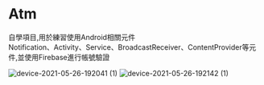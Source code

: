 # Atm

自學項目,用於練習使用Android相關元件  
Notification、Activity、Service、BroadcastReceiver、ContentProvider等元件,並使用Firebase進行帳號驗證  

![device-2021-05-26-192041 (1)](https://user-images.githubusercontent.com/44021177/119652034-345f6a80-be58-11eb-8aee-2c1d6530cd27.png) ![device-2021-05-26-192142 (1)](https://user-images.githubusercontent.com/44021177/119652036-34f80100-be58-11eb-84b5-9613ec11f4d1.png)

